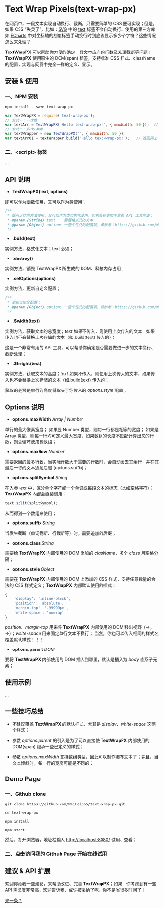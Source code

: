 # Text Wrap Pixels(text-wrap-px)

在网页中，一段文本实现自动换行、截断，只需要简单的 CSS 便可实现；但是，如果 CSS “失灵了”，比如：[SVG](https://www.w3.org/TR/SVGTiny12/expanded-toc.html) 中的 [text](https://www.w3.org/TR/SVGTiny12/text.html#TextElement) 标签不会自动换行、使用的第三方库如 [ECharts](http://echarts.baidu.com/) 中对坐标轴的刻度标签手动换行时到底该显示多少个字符？这些情况怎么来处理？

**TextWrapPX** 可以帮助你方便的确定一段文本应有的行数及处理截断等问题；**TextWrapPX** 使用原生的 DOM(span) 标签，支持标准 CSS 样式、className 的配置，实现与网页中完全一样的定义、显示。



## 安装 & 使用

### 一、NPM 安装

```
npm install --save text-wrap-px
```

```javascript
var TextWrapPX = require('text-wrap-px');
// 方式一：一次性
var textArr = TextWrapPX('Hello text-wrap-px!', { maxWidth: 50 });  // 返回一个一维数组，数组中每个元素代表一行
// 方式二：多次/共用
var textWrapper = new TextWrapPX('', { maxWidth: 50 });
var textArr01 = textWrapper.build('Hello text-wrap-px!');   // 返回同上
```

### 二、&lt;script&gt; 标签

...


## API 说明

* **TextWrapPX(text, options)**

即可以作为函数使用，又可以作为类使用；

```javascript
/**
 * 既可以作为方法使用，又可以作为类实例化使用，实例会有更加丰富的 API 工具方法；
 * @param {String} text    需要格式化的文本
 * @param {Object} options 一些个性化的配置项，请参考：https://github.com/WeiFei365/text-wrap-px#options
 */
```

* **.build(text)**

实例方法，格式化文本；text 必须；

* **.destroy()**

实例方法，销毁 TextWrapPX 所生成的 DOM、释放内存占用；

* **.setOptions(options)**

实例方法，更新自定义配置；

```javascript
/**
 * 更新自定义配置；
 * @param {Object} options 一些个性化的配置项，请参考：https://github.com/WeiFei365/text-wrap-px#options
 */
```

* **.$width(text)**

实例方法，获取文本的总宽度；*text* 如果不传入，则使用上次传入的文本，如果传入也不会替换上次存储的文本（如.build(text) 传入的）；

这是一个非常有用的 API 工具，可以帮助你确定是否需要做进一步的文本换行、截断处理；

* **.$height(text)**

实例方法，获取文本的高度；*text* 如果不传入，则使用上次传入的文本，如果传入也不会替换上次存储的文本（如.build(text) 传入的；

获取的是否是单行的高度将取决于你传入的 *options.style* 配置；


## Options 说明

* **options.maxWidth** *Array | Number*

单行的最大像素宽度；
如果是 Number 类型，则每一行都是相等的宽度；
如果是 Array 类型，则每一行均可定义最大宽度，如果数组的长度不匹配计算出来的行数，则会循环使用该数组；

* **options.maxRow** *Number*

需要返回的最多行数，当实际行数大于需要的行数时，会自动舍去其余行，并在其最后一行的文本追加后缀 (options.suffix)；

* **options.splitSymbol** *String*

在入参 *text* 中，区分单个字符或一个单词或每段文本的标志（比如空格字符）；**TextWrapPX** 内部会直接调用：

```javascript
text.split(splitSymbol);
```

从而得到一个数组来使用；

* **options.suffix** *String*

当发生截断（单词截断、行截断等）时，需要追加的后缀；

* **options.class** *String*

需要给 **TextWrapPX** 内部使用的 DOM 添加的 *claaName*，多个 *class* 用空格分隔；

* **options.style** *Object*

需要在 **TextWrapPX** 内部使用的 DOM 上添加的 CSS 样式，支持任意数量的合法的 CSS 样式定义；**TextWrapPX** 内部默认使用的样式：

```javascript
{
    'display': 'inline-block',
    'position': 'absolute',
    'margin-top': '-99999px',
    'white-space': 'nowrap'
}
```

*position*、*margin-top* 用来将 **TextWrapPX** 内部使用的 DOM 移出视野（→。→）；*white-space* 用来固定单行文本不换行；
当然，你也可以传入相同的样式名覆盖默认样式！！！

* **options.parent** *DOM*

要将 **TextWrapPX** 内部使用的 DOM 插入到哪里，默认是插入为 *body* 直系子元素；


## 使用示例

...


## 一些技巧总结

* 不建议覆盖 **TextWrapPX** 的默认样式，尤其是 *display*、*white-space* 这两个样式；

* 参数 *options.parent* 的引入是为了可以直接使 **TextWrapPX** 内部使用的 DOM(span) 继承一些已定义的样式；

* 参数 *options.maxWidth* 支持数组类型，因此可以制作瀑布文本了；并且，当文本倾斜时，每一行的宽度可能是不同的；


## Demo Page

### 一、Github clone

```
git clone https://github.com/WeiFei365/text-wrap-px.git
```

```
cd text-wrap-px
```

```
npm install
```

```
npm start
```

然后，打开浏览器，地址栏输入 [http://localhost:8080/](http://localhost:8080/) 试用、查看；


### 二、点击[访问我的 Github Page 开始在线试用](http://weifei365.github.io/text-wrap-px/)


## 建议 & API 扩展

欢迎你给我一些建议，来帮助改进、完善 **TextWrapPX**；如果，你考虑到有一些 API 需求度非常高，欢迎告诉我，或许被采纳了呢，你不是省很多时间了！

[来一条？](https://github.com/WeiFei365/text-wrap-px/issues/new)
